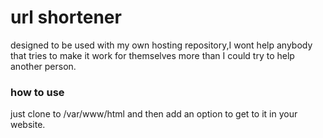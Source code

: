 # url shortener
designed to be used with my own hosting repository,I wont help anybody that tries to make it work for themselves more than I could try to help another person.
### how to use
just clone to /var/www/html and then add an option to get to it in your website.
